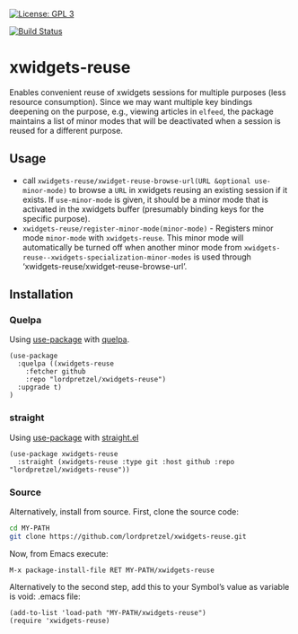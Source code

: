 [![License: GPL 3](https://img.shields.io/badge/license-GPL_3-green.svg)](http://www.gnu.org/licenses/gpl-3.0.txt)
<!-- [![GitHub release](https://img.shields.io/github/release/lordpretzel/xwidgets-reuse.svg?maxAge=86400)](https://github.com/lordpretzel/xwidgets-reuse/releases) -->
<!-- [![MELPA Stable](http://stable.melpa.org/packages/xwidgets-reuse-badge.svg)](http://stable.melpa.org/#/xwidgets-reuse) -->
<!-- [![MELPA](http://melpa.org/packages/xwidgets-reuse-badge.svg)](http://melpa.org/#/xwidgets-reuse) -->
[![Build Status](https://secure.travis-ci.org/lordpretzel/xwidgets-reuse.png)](http://travis-ci.org/lordpretzel/xwidgets-reuse)


# xwidgets-reuse

Enables convenient reuse of xwidgets sessions for multiple purposes (less resource consumption). Since we may want multiple key bindings deepening on the purpose, e.g., viewing articles in `elfeed`, the package maintains a list of minor modes that will be deactivated when a session is reused for a different purpose.

## Usage

- call `xwidgets-reuse/xwidget-reuse-browse-url(URL &optional use-minor-mode)` to browse a `URL` in xwidgets reusing an existing session if it exists. If `use-minor-mode` is given, it should be a minor mode that is activated in the xwidgets buffer (presumably binding keys for the specific purpose).
- `xwidgets-reuse/register-minor-mode(minor-mode)` - Registers minor mode `minor-mode` with `xwidgets-reuse`.  This minor mode will automatically be turned off when another minor mode from `xwidgets-reuse--xwidgets-specialization-minor-modes` is used through ‘xwidgets-reuse/xwidget-reuse-browse-url’.

## Installation

<!-- ### MELPA -->

<!-- Symbol’s value as variable is void: $1 is available from MELPA (both -->
<!-- [stable](http://stable.melpa.org/#/xwidgets-reuse) and -->
<!-- [unstable](http://melpa.org/#/xwidgets-reuse)).  Assuming your -->
<!-- ((melpa . https://melpa.org/packages/) (gnu . http://elpa.gnu.org/packages/) (org . http://orgmode.org/elpa/)) lists MELPA, just type -->

<!-- ~~~sh -->
<!-- M-x package-install RET xwidgets-reuse RET -->
<!-- ~~~ -->

<!-- to install it. -->

### Quelpa

Using [use-package](https://github.com/jwiegley/use-package) with [quelpa](https://github.com/quelpa/quelpa).

~~~elisp
(use-package
  :quelpa ((xwidgets-reuse
    :fetcher github
    :repo "lordpretzel/xwidgets-reuse")
  :upgrade t)
)
~~~

### straight

Using [use-package](https://github.com/jwiegley/use-package) with [straight.el](https://github.com/raxod502/straight.el)

~~~elisp
(use-package xwidgets-reuse
  :straight (xwidgets-reuse :type git :host github :repo "lordpretzel/xwidgets-reuse"))
~~~

### Source

Alternatively, install from source. First, clone the source code:

~~~sh
cd MY-PATH
git clone https://github.com/lordpretzel/xwidgets-reuse.git
~~~

Now, from Emacs execute:

~~~
M-x package-install-file RET MY-PATH/xwidgets-reuse
~~~

Alternatively to the second step, add this to your Symbol’s value as variable is void: \.emacs file:

~~~elisp
(add-to-list 'load-path "MY-PATH/xwidgets-reuse")
(require 'xwidgets-reuse)
~~~
